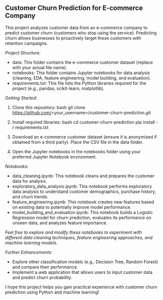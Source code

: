 ## Customer Churn Prediction for E-commerce Company

This project analyzes customer data from an e-commerce company to predict customer churn (customers who stop using the service). Predicting churn allows businesses to proactively target these customers with retention campaigns.

*Project Structure:*

* data: This folder contains the e-commerce customer dataset (replace with your actual file name).
* notebooks: This folder contains Jupyter notebooks for data analysis (cleaning, EDA, feature engineering, model building, and evaluation).
* requirements.txt: This file lists the Python libraries required for the project (e.g., pandas, scikit-learn, matplotlib).

*Getting Started:*

1. Clone this repository:
   bash
   git clone https://github.com/<your_username>/customer-churn-prediction.git
   
2. Install required libraries:
   bash
   cd customer-churn-prediction
   pip install -r requirements.txt
   
3. Download an e-commerce customer dataset (ensure it is anonymized if obtained from a third party). Place the CSV file in the data folder.
4. Open the Jupyter notebooks in the notebooks folder using your preferred Jupyter Notebook environment.

*Notebooks:*

* data_cleaning.ipynb: This notebook cleans and prepares the customer data for analysis.
* exploratory_data_analysis.ipynb: This notebook performs exploratory data analysis to understand customer demographics, purchase history, and churn trends.
* feature_engineering.ipynb: This notebook creates new features based on existing data to potentially improve model performance.
* model_building_and_evaluation.ipynb: This notebook builds a Logistic Regression model for churn prediction, evaluates its performance on unseen data, and analyzes feature importance.

*Feel free to explore and modify these notebooks to experiment with different data cleaning techniques, feature engineering approaches, and machine learning models.*

*Further Enhancements:*

* Explore other classification models (e.g., Decision Tree, Random Forest) and compare their performance.
* Implement a web application that allows users to input customer data and predict churn probability.

I hope this project helps you gain practical experience with customer churn prediction using Python and machine learning!
